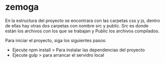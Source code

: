 # zemoga
En la estructura del proyecto se encontrara con las carpetas css y js, dentro de ellas hay otras dos carpetas con nombre src y public.
Src es donde están los archivos con los que se trabajan y Public los archivos compilados.

Para iniciar el proyecto, siga los siguientes pasos:
* Ejecute npm install > Para instalar las dependencias del proyecto
* Ejecute gulp > para arrancar el servidro local

